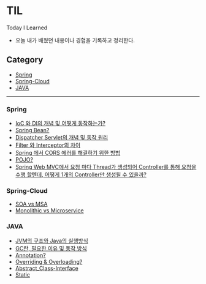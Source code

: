 # TIL
Today I Learned

- 오늘 내가 배웠던 내용이나 경험을 기록하고 정리한다.

## Category
- [Spring](#Spring)
- [Spring-Cloud](#Spring-Cloud)
- [JAVA](#JAVA)
---

<a name="Spring"></a>
### Spring
- [IoC 와 DI의 개념 및 어떻게 동작하는가?](https://github.com/cms02/TIL/blob/main/Spring/IoC-and-DI.md)
- [Spring Bean?](https://github.com/cms02/TIL/blob/main/Spring/Bean.md)
- [Dispatcher Servlet의 개념 및 동작 원리](https://github.com/cms02/TIL/blob/main/Spring/Dispatcher-Servlet.md)
- [Filter 와 Interceptor의 차이](https://github.com/cms02/TIL/blob/main/Spring/Filter-And-Interceptor.md)
- [Spring 에서 CORS 에러를 해결하기 위한 방법](https://github.com/cms02/TIL/blob/main/Spring/CORS.md)
- [POJO?](https://github.com/cms02/TIL/blob/main/Spring/POJO.md)
- [Spring Web MVC에서 요청 마다 Thread가 생성되어 Controller를 통해 요청을 수행 할텐데, 어떻게 1개의 Controller만 생성될 수 있을까?](https://github.com/cms02/TIL/blob/main/Spring/SpringMVC.md)

<a name="Spring-Cloud"></a>
### Spring-Cloud
- [SOA vs MSA](https://github.com/cms02/TIL/blob/main/Spring-Cloud/SOA-vs-MSA.md)
- [Monolithic vs Microservice](https://github.com/cms02/TIL/blob/main/Spring-Cloud/monolithic-vs-microservice.md)


<a name="JAVA"></a>
### JAVA
- [JVM의 구조와 Java의 실행방식](https://github.com/cms02/TIL/blob/main/JAVA/JVM-Java-Execution.md)
- [GC란, 필요한 이유 및 동작 방식](https://github.com/cms02/TIL/blob/main/JAVA/GC.md)
- [Annotation?](https://github.com/cms02/TIL/blob/main/JAVA/Annotation.md)
- [Overriding & Overloading?](https://github.com/cms02/TIL/blob/main/JAVA/Overriding-Overloading.md)
- [Abstract_Class-Interface](https://github.com/cms02/TIL/blob/main/JAVA/Abstract_Class-Interface.md)
- [Static](https://github.com/cms02/TIL/blob/main/JAVA/Static.md)
